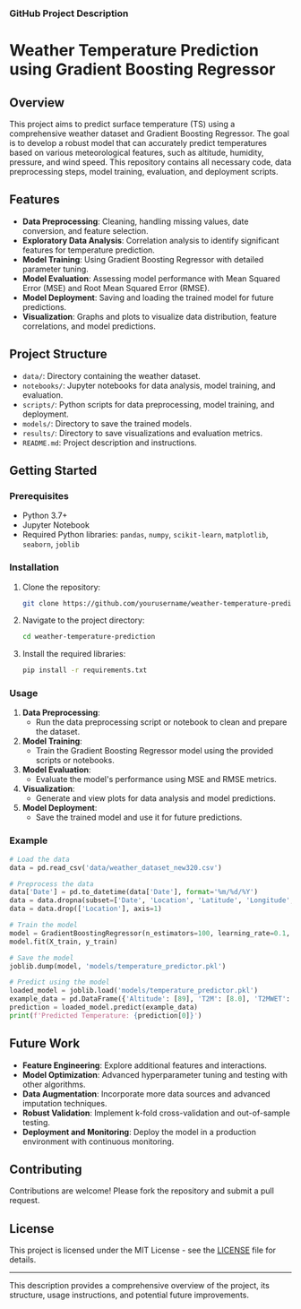 ### GitHub Project Description

# Weather Temperature Prediction using Gradient Boosting Regressor

## Overview
This project aims to predict surface temperature (TS) using a comprehensive weather dataset and Gradient Boosting Regressor. The goal is to develop a robust model that can accurately predict temperatures based on various meteorological features, such as altitude, humidity, pressure, and wind speed. This repository contains all necessary code, data preprocessing steps, model training, evaluation, and deployment scripts.

## Features
- **Data Preprocessing**: Cleaning, handling missing values, date conversion, and feature selection.
- **Exploratory Data Analysis**: Correlation analysis to identify significant features for temperature prediction.
- **Model Training**: Using Gradient Boosting Regressor with detailed parameter tuning.
- **Model Evaluation**: Assessing model performance with Mean Squared Error (MSE) and Root Mean Squared Error (RMSE).
- **Model Deployment**: Saving and loading the trained model for future predictions.
- **Visualization**: Graphs and plots to visualize data distribution, feature correlations, and model predictions.

## Project Structure
- `data/`: Directory containing the weather dataset.
- `notebooks/`: Jupyter notebooks for data analysis, model training, and evaluation.
- `scripts/`: Python scripts for data preprocessing, model training, and deployment.
- `models/`: Directory to save the trained models.
- `results/`: Directory to save visualizations and evaluation metrics.
- `README.md`: Project description and instructions.

## Getting Started
### Prerequisites
- Python 3.7+
- Jupyter Notebook
- Required Python libraries: `pandas`, `numpy`, `scikit-learn`, `matplotlib`, `seaborn`, `joblib`

### Installation
1. Clone the repository:
   ```bash
   git clone https://github.com/yourusername/weather-temperature-prediction.git
   ```
2. Navigate to the project directory:
   ```bash
   cd weather-temperature-prediction
   ```
3. Install the required libraries:
   ```bash
   pip install -r requirements.txt
   ```

### Usage
1. **Data Preprocessing**:
   - Run the data preprocessing script or notebook to clean and prepare the dataset.
2. **Model Training**:
   - Train the Gradient Boosting Regressor model using the provided scripts or notebooks.
3. **Model Evaluation**:
   - Evaluate the model's performance using MSE and RMSE metrics.
4. **Visualization**:
   - Generate and view plots for data analysis and model predictions.
5. **Model Deployment**:
   - Save the trained model and use it for future predictions.

### Example
```python
# Load the data
data = pd.read_csv('data/weather_dataset_new320.csv')

# Preprocess the data
data['Date'] = pd.to_datetime(data['Date'], format='%m/%d/%Y')
data = data.dropna(subset=['Date', 'Location', 'Latitude', 'Longitude', 'Altitude', 'T2M', 'T2MWET', 'TS', 'T2M_RANGE', 'T2M_MAX', 'T2M_MIN', 'QV2M', 'RH2M', 'PRECTOTCORR', 'PS', 'WS10M', 'WS10M_MAX', 'WS10M_MIN', 'WS10M_RANGE', 'WS50M', 'WS50M_MAX', 'WS50M_MIN', 'WS50M_RANGE'])
data = data.drop(['Location'], axis=1)

# Train the model
model = GradientBoostingRegressor(n_estimators=100, learning_rate=0.1, max_depth=4, min_samples_split=5, min_samples_leaf=1, subsample=0.8, random_state=42)
model.fit(X_train, y_train)

# Save the model
joblib.dump(model, 'models/temperature_predictor.pkl')

# Predict using the model
loaded_model = joblib.load('models/temperature_predictor.pkl')
example_data = pd.DataFrame({'Altitude': [89], 'T2M': [8.0], 'T2MWET': [10.3], 'T2M_MAX': [18.8], 'T2M_MIN': [5.6], 'QV2M': [6.3], 'PS': [97.6]})
prediction = loaded_model.predict(example_data)
print(f'Predicted Temperature: {prediction[0]}')
```

## Future Work
- **Feature Engineering**: Explore additional features and interactions.
- **Model Optimization**: Advanced hyperparameter tuning and testing with other algorithms.
- **Data Augmentation**: Incorporate more data sources and advanced imputation techniques.
- **Robust Validation**: Implement k-fold cross-validation and out-of-sample testing.
- **Deployment and Monitoring**: Deploy the model in a production environment with continuous monitoring.

## Contributing
Contributions are welcome! Please fork the repository and submit a pull request.

## License
This project is licensed under the MIT License - see the [LICENSE](LICENSE) file for details.

---

This description provides a comprehensive overview of the project, its structure, usage instructions, and potential future improvements.
